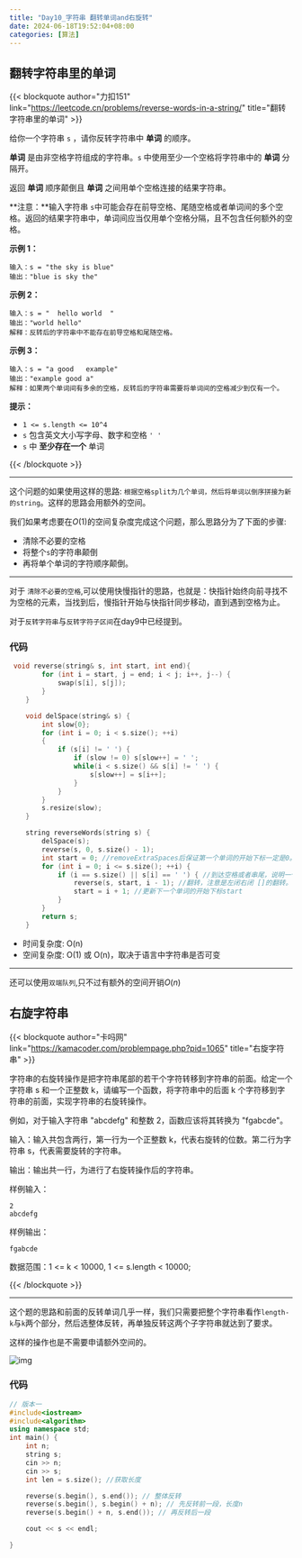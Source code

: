 ```yaml
---
title: "Day10_字符串 翻转单词and右旋转"
date: 2024-06-18T19:52:04+08:00
categories: [算法]
---
```


## 翻转字符串里的单词

{{< blockquote author="力扣151" link="https://leetcode.cn/problems/reverse-words-in-a-string/" title="翻转字符串里的单词" >}}

给你一个字符串 `s` ，请你反转字符串中 **单词** 的顺序。

**单词** 是由非空格字符组成的字符串。`s` 中使用至少一个空格将字符串中的 **单词** 分隔开。

返回 **单词** 顺序颠倒且 **单词** 之间用单个空格连接的结果字符串。

**注意：**输入字符串 `s`中可能会存在前导空格、尾随空格或者单词间的多个空格。返回的结果字符串中，单词间应当仅用单个空格分隔，且不包含任何额外的空格。

 

**示例 1：**

```
输入：s = "the sky is blue"
输出："blue is sky the"
```

**示例 2：**

```
输入：s = "  hello world  "
输出："world hello"
解释：反转后的字符串中不能存在前导空格和尾随空格。
```

**示例 3：**

```
输入：s = "a good   example"
输出："example good a"
解释：如果两个单词间有多余的空格，反转后的字符串需要将单词间的空格减少到仅有一个。
```

 

**提示：**

- `1 <= s.length <= 10^4`
- `s` 包含英文大小写字母、数字和空格 `' '`
- `s` 中 **至少存在一个** 单词

{{< /blockquote >}}

---

这个问题的如果使用这样的思路: `根据空格split为几个单词，然后将单词以倒序拼接为新的string`。这样的思路会用额外的空间。

我们如果考虑要在$O(1)$的空间复杂度完成这个问题，那么思路分为了下面的步骤:

+ 清除不必要的空格
+ 将整个`s`的字符串颠倒
+ 再将单个单词的字符顺序颠倒。

---

对于 `清除不必要的空格`,可以使用快慢指针的思路，也就是：快指针始终向前寻找不为空格的元素，当找到后，慢指针开始与快指针同步移动，直到遇到空格为止。



对于`反转字符串`与`反转字符子区间`在day9中已经提到。

### 代码

```c++
 void reverse(string& s, int start, int end){ 
        for (int i = start, j = end; i < j; i++, j--) {
            swap(s[i], s[j]);
        }
    }

    void delSpace(string& s) {
        int slow{0};
        for (int i = 0; i < s.size(); ++i)
        {
            if (s[i] != ' ') {
                if (slow != 0) s[slow++] = ' ';
                while(i < s.size() && s[i] != ' ') {
                    s[slow++] = s[i++];
                }
            }
        }
        s.resize(slow); 
    }

    string reverseWords(string s) {
        delSpace(s);
        reverse(s, 0, s.size() - 1);
        int start = 0; //removeExtraSpaces后保证第一个单词的开始下标一定是0。
        for (int i = 0; i <= s.size(); ++i) {
            if (i == s.size() || s[i] == ' ') { //到达空格或者串尾，说明一个单词结束。进行翻转。
                reverse(s, start, i - 1); //翻转，注意是左闭右闭 []的翻转。
                start = i + 1; //更新下一个单词的开始下标start
            }
        }
        return s;
    }
```

- 时间复杂度: O(n)
- 空间复杂度: O(1) 或 O(n)，取决于语言中字符串是否可变

---

还可以使用`双端队列`,只不过有额外的空间开销$O(n)$

## 右旋字符串

{{< blockquote author="卡吗网" link="https://kamacoder.com/problempage.php?pid=1065" title="右旋字符串" >}}

字符串的右旋转操作是把字符串尾部的若干个字符转移到字符串的前面。给定一个字符串 s 和一个正整数 k，请编写一个函数，将字符串中的后面 k 个字符移到字符串的前面，实现字符串的右旋转操作。

例如，对于输入字符串 "abcdefg" 和整数 2，函数应该将其转换为 "fgabcde"。

输入：输入共包含两行，第一行为一个正整数 k，代表右旋转的位数。第二行为字符串 s，代表需要旋转的字符串。

输出：输出共一行，为进行了右旋转操作后的字符串。

样例输入：

```text
2
abcdefg 
```

样例输出：

```text
fgabcde
```

数据范围：1 <= k < 10000, 1 <= s.length < 10000;

{{< /blockquote >}}

---

这个题的思路和前面的反转单词几乎一样，我们只需要把整个字符串看作`length-k`与`k`两个部分，然后选整体反转，再单独反转这两个子字符串就达到了要求。

这样的操作也是不需要申请额外空间的。

![img](https://obsdian-1304266993.cos.ap-chongqing.myqcloud.com/typora/20231106172058.png)

### 代码

```c++
// 版本一
#include<iostream>
#include<algorithm>
using namespace std;
int main() {
    int n;
    string s;
    cin >> n;
    cin >> s;
    int len = s.size(); //获取长度

    reverse(s.begin(), s.end()); // 整体反转
    reverse(s.begin(), s.begin() + n); // 先反转前一段，长度n
    reverse(s.begin() + n, s.end()); // 再反转后一段

    cout << s << endl;

} 
```



